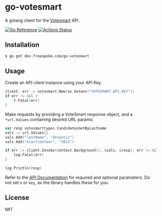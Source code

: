 # go-votesmart

A golang client for the [Votesmart](http://api.votesmart.org/docs/index.html) API.

[![Go Reference](https://pkg.go.dev/badge/dev.freespoke.com/go-votesmart.svg)](https://pkg.go.dev/dev.freespoke.com/go-votesmart)
[![Actions Status](https://github.com/freespoke/go-votesmart/workflows/test/badge.svg)](https://github.com/freespoke/go-votesmart/actions)

## Installation

```sh
$ go get dev.freespoke.com/go-votesmart
```

## Usage

Create an API client instance using your API Key.

```go
client, err := votesmart.New(os.Getenv("VOTESMART_API_KEY"))
if err != nil {
    t.Fatal(err)
}
```

Make requests by providing a VoteSmart response object, and a `*url.Values`
containing desired URL params:

```go
var resp votesmarttypes.CandidatesGetByLastname
vals := url.Values{}
vals.Add("lastName", "desantis")
vals.Add("electionYear", "2022")

if err := client.Invoke(context.Background(), &vals, &resp); err != nil {
    log.Fatal(err)
}

log.Println(resp)
```

Refer to the [API Documentation](http://api.votesmart.org/docs/index.html) for
required and optional parameters. Do not set `o` or `key`, as the library
handles these for you.

## License

MIT